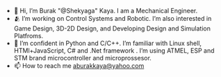 - 👋 Hi, I’m Burak "@Shekyaga" Kaya. I am a Mechanical Engineer.
- 🫂 I’m working on Control Systems and Robotic. I’m also interested in Game Design, 3D-2D Design, and Developing Design and Simulation Platfroms.
- 🌱 I’m confident in Python and C/C++. I’m familiar with Linux shell, HTMl+JavaScript, C# and .Net framework . I’m using ATMEL, ESP and STM brand microcontroller and microprossesor.
- 📫 How to reach me aburakkaya@yahoo.com

<!---
Shekyaga/Shekyaga is a ✨ special ✨ repository because its `README.md` (this file) appears on your GitHub profile.
You can click the Preview link to take a look at your changes.
--->
